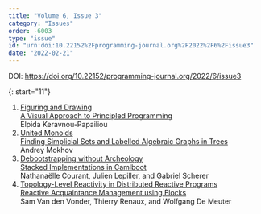 ```yaml
---
title: "Volume 6, Issue 3"
category: "Issues"
order: -6003
type: "issue"
id: "urn:doi:10.22152%2Fprogramming-journal.org%2F2022%2F6%2Fissue3"
date: "2022-02-21"
---
```

DOI: <https://doi.org/10.22152/programming-journal.org/2022/6/issue3>





{: start="11"}
1. [Figuring and Drawing  
A Visual Approach to Principled Programming](/2022/6/11)  
Elpida Keravnou-Papailiou
1. [United Monoids  
Finding Simplicial Sets and Labelled Algebraic Graphs in Trees](/2022/6/12)  
Andrey Mokhov
1. [Debootstrapping without Archeology  
Stacked Implementations in Camlboot](/2022/6/13)  
Nathanaëlle Courant, Julien Lepiller, and Gabriel Scherer
1. [Topology-Level Reactivity in Distributed Reactive Programs  
Reactive Acquaintance Management using Flocks](/2022/6/14)  
Sam Van den Vonder, Thierry Renaux, and Wolfgang De Meuter



